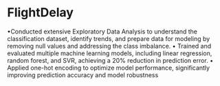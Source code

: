 # FlightDelay

•Conducted extensive Exploratory Data Analysis to understand the classification dataset, identify trends, and prepare data for modeling 
by removing null values and addressing the class imbalance. 
• Trained and evaluated multiple machine learning models, including linear regression, random forest, and SVR, achieving a 20% 
reduction in prediction error.
• Applied one-hot encoding to optimize model performance, significantly improving prediction accuracy and model robustness